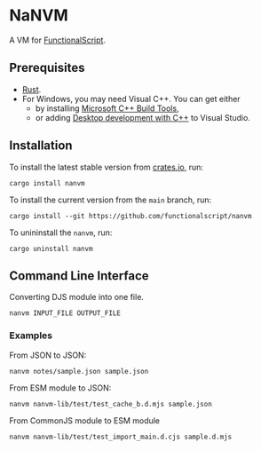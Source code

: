 # NaNVM

A VM for [FunctionalScript](https://github.com/functionalscript/functionalscript).

## Prerequisites

- [Rust](https://www.rust-lang.org/tools/install).
- For Windows, you may need Visual C++. You can get either
  - by installing [Microsoft C++ Build Tools](https://visualstudio.microsoft.com/visual-cpp-build-tools/),
  - or adding [Desktop development with C++](https://learn.microsoft.com/en-us/cpp/build/vscpp-step-0-installation?view=msvc-170) to Visual Studio.

## Installation

To install the latest stable version from [crates.io](https://crates.io/crates/nanvm), run:

```console
cargo install nanvm
```

To install the current version from the `main` branch, run:

```console
cargo install --git https://github.com/functionalscript/nanvm
```

To unininstall the `nanvm`, run:

```console
cargo uninstall nanvm
```

## Command Line Interface

Converting DJS module into one file.

```console
nanvm INPUT_FILE OUTPUT_FILE
```

### Examples

From JSON to JSON:

```console
nanvm notes/sample.json sample.json
```

From ESM module to JSON:

```console
nanvm nanvm-lib/test/test_cache_b.d.mjs sample.json
```

From CommonJS module to ESM module

```console
nanvm nanvm-lib/test/test_import_main.d.cjs sample.d.mjs
```
